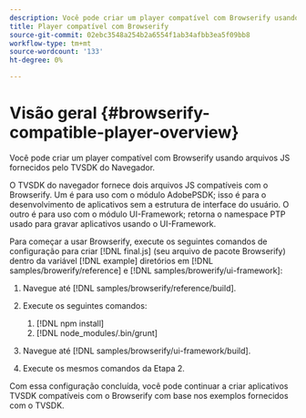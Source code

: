 ```yaml
---
description: Você pode criar um player compatível com Browserify usando arquivos JS fornecidos pelo TVSDK do Navegador.
title: Player compatível com Browserify
source-git-commit: 02ebc3548a254b2a6554f1ab34afbb3ea5f09bb8
workflow-type: tm+mt
source-wordcount: '133'
ht-degree: 0%

---
```


# Visão geral {#browserify-compatible-player-overview}

Você pode criar um player compatível com Browserify usando arquivos JS fornecidos pelo TVSDK do Navegador.

O TVSDK do navegador fornece dois arquivos JS compatíveis com o Browserify. Um é para uso com o módulo AdobePSDK; isso é para o desenvolvimento de aplicativos sem a estrutura de interface do usuário. O outro é para uso com o módulo UI-Framework; retorna o namespace PTP usado para gravar aplicativos usando o UI-Framework.

Para começar a usar Browserify, execute os seguintes comandos de configuração para criar [!DNL final.js] (seu arquivo de pacote Browserify) dentro da variável [!DNL example] diretórios em [!DNL samples/browerify/reference] e [!DNL samples/browerify/ui-framework]:

1. Navegue até [!DNL samples/browserify/reference/build].
1. Execute os seguintes comandos:

   1. [!DNL npm install]
   1. [!DNL node_modules/.bin/grunt]

1. Navegue até [!DNL samples/browserify/ui-framework/build].
1. Execute os mesmos comandos da Etapa 2.

Com essa configuração concluída, você pode continuar a criar aplicativos TVSDK compatíveis com o Browserify com base nos exemplos fornecidos com o TVSDK.
